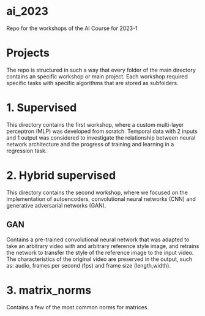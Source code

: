# ai_2023
Repo for the workshops of the AI Course for 2023-1

# Projects
The repo is structured in such a way that every folder of the main directory contains an specific workshop or main project. Each workshop required specific tasks with specific algorithms that are stored as subfolders.

# 1. Supervised
This directory contains the first workshop, where a custom multi-layer perceptron (MLP) was developed from scratch. Temporal data with 2 inputs and 1 output was considered to investigate the relationship between neural network architecture and the progress of training and learning in a regression task.

# 2. Hybrid supervised
This directory contains the second workshop, where we focused on the implementation of autoencoders, convolutional neural networks (CNN) and generative adversarial networks (GAN).

## GAN
Contains a pre-trained convolutional neural network that was adapted to take an arbitrary video with and arbitrary reference style image, and retrains the network to transfer the style of the reference image to the input video. The characteristics of the original video are preserved in the output, such as: audio, frames per second (fps) and frame size (length,width).

# 3. matrix_norms
Contains a few of the most common norms for matrices.
